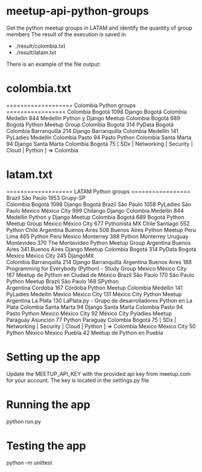 # meetup-api-python-groups
Get the python meetup groups in LATAM and identify the quantity of group members
The result of the execution is saved in
- ./result/colombia.txt 
- ./result/latam.txt 

There is an example of the file output:

# colombia.txt
 =================== Colombia Python groups =================
 Colombia   Bogotá               1098  Django Bogotá 
 Colombia   Medellín             844   Medellín Python y Django Meetup 
 Colombia   Bogotá               689   Bogotá Python Meetup Group 
 Colombia   Bogotá               314   PyData Bogotá 
 Colombia   Barranquilla         214   Django Barranquilla 
 Colombia   Medellín             141   PyLadies Medellín 
 Colombia   Pasto                94    Pasto Python 
 Colombia   Santa Marta          94    Django Santa Marta 
 Colombia   Bogotá               75    [ SDx | Networking | Security | Cloud | Python ] => Colombia 

# latam.txt
 =================== LATAM Python groups ================= 
 Brazil     São Paulo            1953  Grupy-SP   
 Colombia   Bogotá               1098  Django Bogotá 
 Brazil     São Paulo            1058  PyLadies São Paulo 
 Mexico     México City          999   Chilango Django 
 Colombia   Medellín             844   Medellín Python y Django Meetup 
 Colombia   Bogotá               689   Bogotá Python Meetup Group 
 Mexico     México City          677   Pythonista MX 
 Chile      Santiago             552   Python Chile 
 Argentina  Buenos Aires         508   Buenos Aires Python Meetup 
 Peru       Lima                 465   Python Perú 
 Mexico     Monterrey            388   Python Monterrey 
 Uruguay    Montevideo           370   The Montevideo Python Meetup Group 
 Argentina  Buenos Aires         341   Buenos Aires Django Meetup 
 Colombia   Bogotá               314   PyData Bogotá 
 Mexico     México City          245   DjangoMX   
 Colombia   Barranquilla         214   Django Barranquilla 
 Argentina  Buenos Aires         188   Programming for Everybody (Python) - Study Group 
 Mexico     México City          187   Meetup de Python en Ciudad de México 
 Brazil     São Paulo            170   São Paulo Python Meetup 
 Brazil     São Paulo            168   SPython    
 Argentina  Córdoba              167   Córdoba Python Meetup 
 Colombia   Medellín             141   PyLadies Medellín 
 Mexico     México City          131   México City Python Meetup 
 Argentina  La Plata             130   LaPlata.py - Grupo de desarrolladores Python en La Plata 
 Colombia   Santa Marta          94    Django Santa Marta 
 Colombia   Pasto                94    Pasto Python 
 Mexico     México City          92    México City Pyladies Meetup 
 Paraguay   Asunción             77    Python Paraguay 
 Colombia   Bogotá               75    [ SDx | Networking | Security | Cloud | Python ] => Colombia 
 Mexico     México City          50    Python México 
 Mexico     Puebla               42    Meetup de Python en Puebla 

# Setting up the app
Update the MEETUP_API_KEY with the provided api key from meetup.com for your account. The key is located in the
settings.py file

# Running the app
python run.py

# Testing the app
python -m unittest
